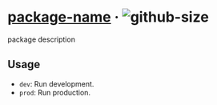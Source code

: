# [package-name][website] · <!-- badges.start -->![github-size][github-size-image]

[github-size-image]: https://img.shields.io/github/repo-size/cat-org/core.svg

<!-- badges.end -->

[website]: http://cat-org/package-homepage

package description

## Usage

- `dev`: Run development.
- `prod`: Run production.

